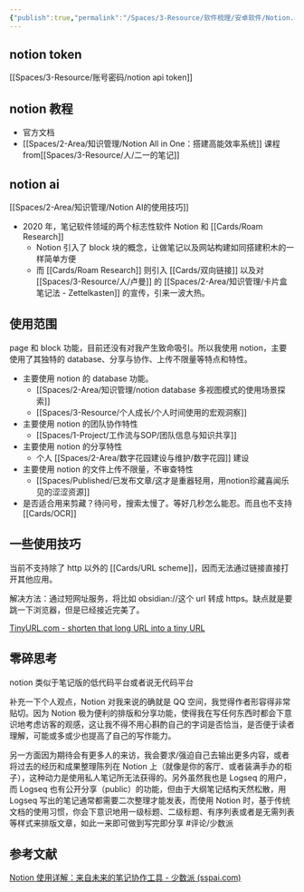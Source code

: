 ```yaml
---
{"publish":true,"permalink":"/Spaces/3-Resource/软件梳理/安卓软件/Notion.md","title":"Notion","created":"2022-06-09","modified":"2024-10-22","published":"2025-07-15T21:00:13.105+08:00","tags":["评论/少数派","macOS软件","windows软件","AI产品","安卓软件"],"cssclasses":""}
---
```


## notion token

[[Spaces/3-Resource/账号密码/notion api token]]
## notion 教程

- 官方文档
- [[Spaces/2-Area/知识管理/Notion All in One：搭建高能效率系统]] 课程 from[[Spaces/3-Resource/人/二一的笔记]]

## notion ai

[[Spaces/2-Area/知识管理/Notion AI的使用技巧]]

- 2020 年，笔记软件领域的两个标志性软件 Notion 和 [[Cards/Roam Research]]
	- Notion 引入了 block 块的概念，让做笔记以及网站构建如同搭建积木的一样简单方便
	- 而 [[Cards/Roam Research]] 则引入 [[Cards/双向链接]] 以及对 [[Spaces/3-Resource/人/卢曼]] 的 [[Spaces/2-Area/知识管理/卡片盒笔记法 - Zettelkasten]] 的宣传，引来一波大热。

## 使用范围

page 和 block 功能，目前还没有对我产生致命吸引。所以我使用 notion，主要使用了其独特的 database、分享与协作、上传不限量等特点和特性。

- 主要使用 notion 的 database 功能。
	- [[Spaces/2-Area/知识管理/notion database 多视图模式的使用场景探索]]
	- [[Spaces/3-Resource/个人成长/个人时间使用的宏观洞察]]
- 主要使用 notion 的团队协作特性
	- [[Spaces/1-Project/工作流与SOP/团队信息与知识共享]]
- 主要使用 notion 的分享特性
	- 个人 [[Spaces/2-Area/数字花园建设与维护/数字花园]] 建设
- 主要使用 notion 的文件上传不限量，不审查特性
	- [[Spaces/Published/已发布文章/这才是重器轻用，用notion珍藏喜闻乐见的涩涩资源]]
- 是否适合用来剪藏？待问号，搜索太慢了。等好几秒怎么能忍。而且也不支持 [[Cards/OCR]]

## 一些使用技巧

当前不支持除了 http 以外的 [[Cards/URL scheme]]，因而无法通过链接直接打开其他应用。

解决方法：通过短网址服务，将比如 obsidian://这个 url 转成 https。缺点就是要跳一下浏览器，但是已经接近完美了。

[TinyURL.com - shorten that long URL into a tiny URL](https://tinyurl.com/app/myurls)

## 零碎思考

notion 类似于笔记版的低代码平台或者说无代码平台

补充一下个人观点，Notion 对我来说的确就是 QQ 空间，我觉得作者形容得非常贴切。因为 Notion 极为便利的排版和分享功能，使得我在写任何东西时都会下意识地考虑访客的观感，这让我不得不用心斟酌自己的字词是否恰当，是否便于读者理解，可能或多或少也提高了自己的写作能力。

另一方面因为期待会有更多人的来访，我会要求/强迫自己去输出更多内容，或者将过去的经历和成果整理陈列在 Notion 上（就像是你的客厅、或者装满手办的柜子），这种动力是使用私人笔记所无法获得的。另外虽然我也是 Logseq 的用户，而 Logseq 也有公开分享（public）的功能，但由于大纲笔记结构天然松散，用 Logseq 写出的笔记通常都需要二次整理才能发表，而使用 Notion 时，基于传统文档的使用习惯，你会下意识地用一级标题、二级标题、有序列表或者是无需列表等样式来排版文章，如此一来即可做到写完即分享 #评论/少数派

## 参考文献

[Notion 使用详解：来自未来的笔记协作工具 - 少数派 (sspai.com)](https://sspai.com/post/52176)